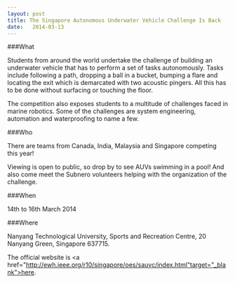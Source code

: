 ```yaml
---
layout: post
title: The Singapore Autonomous Underwater Vehicle Challenge Is Back
date:   2014-03-13
---
```


###What

Students from around the world undertake the challenge of building an underwater vehicle that has to perform a set of tasks autonomously. Tasks include following a path, dropping a ball in a bucket, bumping a flare and locating the exit which is demarcated with two acoustic pingers. All this has to be done without surfacing or touching the floor.

The competition also exposes students to a multitude of challenges faced in marine robotics. Some of the challenges are system engineering, automation and waterproofing to name a few. 

###Who

There are teams from Canada, India, Malaysia and Singapore competing this year!

Viewing is open to public, so drop by to see AUVs swimming in a pool!  And also come meet the Subnero volunteers helping with the organization of the challenge.

###When

14th to 16th March 2014

###Where

Nanyang Technological University, 
Sports and Recreation Centre,
20 Nanyang Green, Singapore 637715.

The official website is <a href="http://ewh.ieee.org/r10/singapore/oes/sauvc/index.html"target="_blank">here</a>.